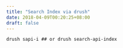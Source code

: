 ```yaml
---
title: "Search Index via drush"
date: 2018-04-09T00:20:25+08:00
draft: false
---
```


```
drush sapi-i ## or drush search-api-index
```
